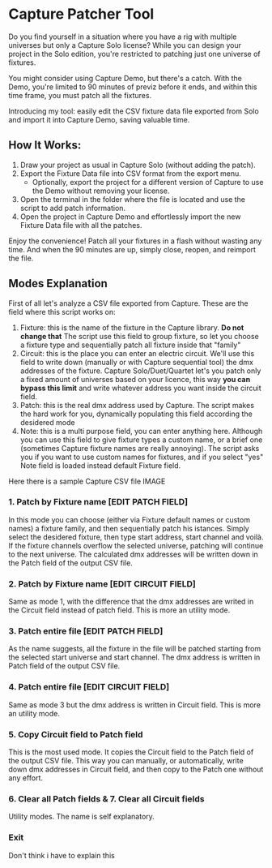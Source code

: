 ﻿# Capture Patcher Tool

Do you find yourself in a situation where you have a rig with multiple universes but only a Capture Solo license? While you can design your project in the Solo edition, you're restricted to patching just one universe of fixtures.

You might consider using Capture Demo, but there's a catch. With the Demo, you're limited to 90 minutes of previz before it ends, and within this time frame, you must patch all the fixtures.

Introducing my tool: easily edit the CSV fixture data file exported from Solo and import it into Capture Demo, saving valuable time.

## How It Works:

1. Draw your project as usual in Capture Solo (without adding the patch).
2. Export the Fixture Data file into CSV format from the export menu.
   - Optionally, export the project for a different version of Capture to use the Demo without removing your license.
3. Open the terminal in the folder where the file is located and use the script to add patch information.
4. Open the project in Capture Demo and effortlessly import the new Fixture Data file with all the patches.

Enjoy the convenience! Patch all your fixtures in a flash without wasting any time. And when the 90 minutes are up, simply close, reopen, and reimport the file.

## Modes Explanation

First of all let's analyze a CSV file exported from Capture. These are the field where this script works on:
1. Fixture: this is the name of the fixture in the Capture library. **Do not change that** The script use this field to group fixture, so let you choose a fixture type and sequentially patch all fixture inside that "family"
2. Circuit: this is the place you can enter an electric circuit. We'll use this field to write down (manually or with Capture sequential tool) the dmx addresses of the fixture. Capture Solo/Duet/Quartet let's you patch only a fixed amount of universes based on your licence, this way **you can bypass this limit** and write whatever address you want inside the circuit field. 
3. Patch: this is the real dmx address used by Capture. The script makes the hard work for you, dynamically populating this field according the desidered mode 
4. Note: this is a multi purpose field, you can enter anything here. Although you can use this field to give fixture types a custom name, or a brief one (sometimes Capture fixture names are really annoying). The script asks you if you want to use custom names for fixtures, and if you select "yes" Note field is loaded instead default Fixture field.

Here there is a sample Capture CSV file
IMAGE

### 1. Patch by Fixture name [EDIT PATCH FIELD]
In this mode you can choose (either via Fixture default names or custom names) a fixture family, and then sequentially patch his istances. Simply select the desidered fixture, then type start address, start channel and voilà. If the fixture channels overflow the selected universe, patching will continue to the next universe.
The calculated dmx addresses will be written down in the Patch field of the output CSV file.

### 2. Patch by Fixture name [EDIT CIRCUIT FIELD]
Same as mode 1, with the difference that the dmx addresses are writed in the Circuit field instead of patch field. This is more an utility mode.

### 3. Patch entire file [EDIT PATCH FIELD]
As the name suggests, all the fixture in the file will be patched starting from the selected start universe and start channel. The dmx address is written in Patch field of the output CSV file.

### 4. Patch entire file [EDIT CIRCUIT FIELD]
Same as mode 3 but the dmx address is written in Circuit field. This is more an utility mode.

### 5. Copy Circuit field to Patch field
This is the most used mode. It copies the Circuit field to the Patch field of the output CSV file. 
This way you can manually, or automatically, write down dmx addresses in Circuit field, and then copy to the Patch one without any effort.

### 6. Clear all Patch fields & 7. Clear all Circuit fields
Utility modes. The name is self explanatory.

### Exit
Don't think i have to explain this

